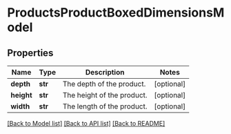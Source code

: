 # ProductsProductBoxedDimensionsModel

## Properties
Name | Type | Description | Notes
------------ | ------------- | ------------- | -------------
**depth** | **str** | The depth of the product. | [optional] 
**height** | **str** | The height of the product. | [optional] 
**width** | **str** | The length of the product. | [optional] 

[[Back to Model list]](../README.md#documentation-for-models) [[Back to API list]](../README.md#documentation-for-api-endpoints) [[Back to README]](../README.md)


